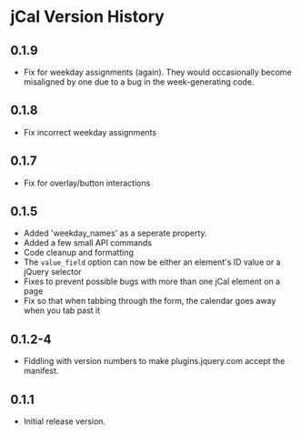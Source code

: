 
# jCal Version History

## 0.1.9

* Fix for weekday assignments (again). They would occasionally become misaligned
  by one due to a bug in the week-generating code.

## 0.1.8

* Fix incorrect weekday assignments

## 0.1.7

* Fix for overlay/button interactions

## 0.1.5

* Added 'weekday_names' as a seperate property.
* Added a few small API commands
* Code cleanup and formatting
* The `value_field` option can now be either an element's ID value or a jQuery selector
* Fixes to prevent possible bugs with more than one jCal element on a page
* Fix so that when tabbing through the form, the calendar goes away when you tab past it

## 0.1.2-4

* Fiddling with version numbers to make plugins.jquery.com accept the manifest.

## 0.1.1

* Initial release version.
